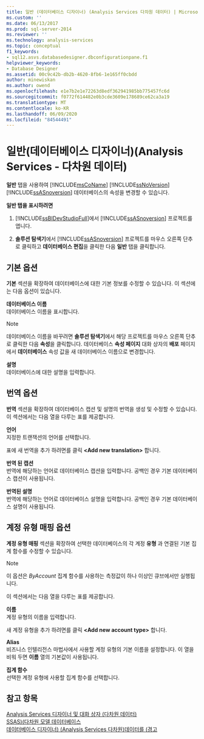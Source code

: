 ```yaml
---
title: 일반 (데이터베이스 디자이너) (Analysis Services 다차원 데이터) | Microsoft Docs
ms.custom: ''
ms.date: 06/13/2017
ms.prod: sql-server-2014
ms.reviewer: ''
ms.technology: analysis-services
ms.topic: conceptual
f1_keywords:
- sql12.asvs.databasedesigner.dbconfigurationpane.f1
helpviewer_keywords:
- Database Designer
ms.assetid: 00c9c42b-db2b-4620-8fb6-1e165ff0cbdd
author: minewiskan
ms.author: owend
ms.openlocfilehash: e1e7b2e1e72263d8edf362941985bb775457fc6d
ms.sourcegitcommit: f0772f614482e0b3cde3609e178689ce62ca3a19
ms.translationtype: MT
ms.contentlocale: ko-KR
ms.lasthandoff: 06/09/2020
ms.locfileid: "84544491"
---
```

# <a name="general-database-designer-analysis-services---multidimensional-data"></a>일반(데이터베이스 디자이너)(Analysis Services - 다차원 데이터)
  **일반** 탭을 사용하여 [!INCLUDE[msCoName](../includes/msconame-md.md)] [!INCLUDE[ssNoVersion](../includes/ssnoversion-md.md)] [!INCLUDE[ssASnoversion](../includes/ssasnoversion-md.md)] 데이터베이스의 속성을 변경할 수 있습니다.  
  
 **일반 탭을 표시하려면**  
  
1.  [!INCLUDE[ssBIDevStudioFull](../includes/ssbidevstudiofull-md.md)]에서 [!INCLUDE[ssASnoversion](../includes/ssasnoversion-md.md)] 프로젝트를 엽니다.  
  
2.  **솔루션 탐색기**에서 [!INCLUDE[ssASnoversion](../includes/ssasnoversion-md.md)] 프로젝트를 마우스 오른쪽 단추로 클릭하고 **데이터베이스 편집**을 클릭한 다음 **일반** 탭을 클릭합니다.  
  
## <a name="basic-options"></a>기본 옵션  
 **기본** 섹션을 확장하여 데이터베이스에 대한 기본 정보를 수정할 수 있습니다. 이 섹션에는 다음 옵션이 있습니다.  
  
 **데이터베이스 이름**  
 데이터베이스 이름을 표시합니다.  
  
> [!NOTE]  
>  데이터베이스 이름을 바꾸려면 **솔루션 탐색기**에서 해당 프로젝트를 마우스 오른쪽 단추로 클릭한 다음 **속성**을 클릭합니다. 데이터베이스 **속성 페이지** 대화 상자의 **배포** 페이지에서 **데이터베이스** 속성 값을 새 데이터베이스 이름으로 변경합니다.  
  
 **설명**  
 데이터베이스에 대한 설명을 입력합니다.  
  
## <a name="translations-options"></a>번역 옵션  
 **번역** 섹션을 확장하여 데이터베이스 캡션 및 설명의 번역을 생성 및 수정할 수 있습니다. 이 섹션에서는 다음 열을 다루는 표를 제공합니다.  
  
 **언어**  
 지정한 트랜잭션의 언어를 선택합니다.  
  
 표에 새 번역을 추가 하려면를 클릭 **\<Add new translation>** 합니다.  
  
 **번역 된 캡션**  
 번역에 해당하는 언어로 데이터베이스 캡션을 입력합니다. 공백인 경우 기본 데이터베이스 캡션이 사용됩니다.  
  
 **번역된 설명**  
 번역에 해당하는 언어로 데이터베이스 설명을 입력합니다. 공백인 경우 기본 데이터베이스 설명이 사용됩니다.  
  
## <a name="account-type-mapping-options"></a>계정 유형 매핑 옵션  
 **계정 유형 매핑** 섹션을 확장하여 선택한 데이터베이스의 각 계정 **유형** 과 연결된 기본 집계 함수를 수정할 수 있습니다.  
  
> [!NOTE]  
>   이 옵션은 *ByAccount* 집계 함수를 사용하는 측정값이 하나 이상인 큐브에서만 실행됩니다.  
  
 이 섹션에서는 다음 열을 다루는 표를 제공합니다.  
  
 **이름**  
 계정 유형의 이름을 입력합니다.  
  
 새 계정 유형을 추가 하려면를 클릭 **\<Add new account type>** 합니다.  
  
 **Alias**  
 비즈니스 인텔리전스 마법사에서 사용할 계정 유형의 기본 이름을 설정합니다. 이 열을 비워 두면 **이름** 열의 기본값이 사용됩니다.  
  
 **집계 함수**  
 선택한 계정 유형에 사용할 집계 함수를 선택합니다.  
  
## <a name="see-also"></a>참고 항목  
 [Analysis Services 디자이너 및 대화 상자 &#40;다차원 데이터&#41;](analysis-services-designers-and-dialog-boxes-multidimensional-data.md)   
 [SSAS&#41;&#40;다차원 모델 데이터베이스](multidimensional-models/multidimensional-model-databases-ssas.md)   
 [데이터베이스 디자이너&#41; &#40;Analysis Services 다차원&#41;데이터를 &#40;경고](warnings-database-designer-analysis-services-multidimensional-data.md)  
  
  
